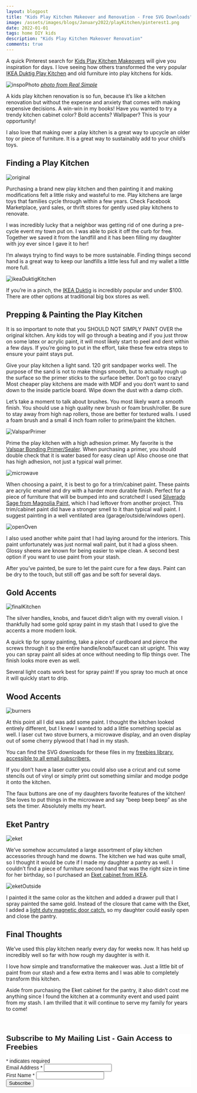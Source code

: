 ```yaml
---
layout: blogpost
title: "Kids Play Kitchen Makeover and Renovation - Free SVG Downloads"
image: /assets/images/blogs/January2022/playKitchen/pinterest1.png
date: 2022-01-01
tags: home DIY kids
description: "Kids Play Kitchen Makeover Renovation"
comments: true
---
```


A quick Pinterest search for [Kids Play Kitchen Makeovers](https://www.pinterest.com/search/pins/?q=kids%20play%20kitchen%20makeover&rs=typed&term_meta[]=kids%7Ctyped&term_meta[]=play%7Ctyped&term_meta[]=kitchen%7Ctyped&term_meta[]=makeover%7Ctyped) will give you inspiration for days. I love seeing how others transformed the very popular [IKEA Duktig Play Kitchen](https://www.ikea.com/us/en/p/duktig-play-kitchen-birch-60319972/) and old furniture into play kitchens for kids. 

![inspoPhoto](/assets/images/blogs/January2022/playKitchen/kitchenInspo.jpg)
*[photo from Real Simple](https://www.realsimple.com/home-organizing/decorating/fake-custom-kitchen)*

A kids play kitchen renovation is so fun, because it’s like a kitchen renovation but without the expense and anxiety that comes with making expensive decisions. A win-win in my books! Have you wanted to try a trendy kitchen cabinet color? Bold accents? Wallpaper? This is your opportunity!

I also love that making over a play kitchen is a great way to upcycle an older toy or piece of furniture. It is a great way to sustainably add to your child’s toys.

## Finding a Play Kitchen ##

![original](/assets/images/blogs/January2022/playKitchen/original.jpg)

Purchasing a brand new play kitchen and then painting it and making modifications felt a little risky and wasteful to me. Play kitchens are large toys that families cycle through within a few years. Check Facebook Marketplace, yard sales, or thrift stores for gently used play kitchens to renovate.

I was incredibly lucky that a neighbor was getting rid of one during a pre-cycle event my town put on. I was able to pick it off the curb for free. Together we saved it from the landfill and it has been filling my daughter with joy ever since I gave it to her!

I’m always trying to find ways to be more sustainable. Finding things second hand is a great way to keep our landfills a little less full and my wallet a little more full.

![ikeaDuktigKitchen](/assets/images/blogs/January2022/playKitchen/ikeaDuktig.jpg)

If you’re in a pinch, the [IKEA Duktig](https://www.ikea.com/us/en/p/duktig-play-kitchen-birch-60319972/) is incredibly popular and under $100. There are other options at traditional big box stores as well.

## Prepping & Painting the Play Kitchen ##

It is so important to note that you SHOULD NOT SIMPLY PAINT OVER the original kitchen. Any kids toy will go through a beating and if you just throw on some latex or acrylic paint, it will most likely start to peel and dent within a few days. If you’re going to put in the effort, take these few extra steps to ensure your paint stays put.

Give your play kitchen a light sand. 120 grit sandpaper works well. The purpose of the sand is not to make things smooth, but to actually rough up the surface so the primer sticks to the surface better. Don’t go too crazy! Most cheaper play kitchens are made with MDF and you don’t want to sand down to the inside particle board. Wipe down the dust with a damp cloth.

Let’s take a moment to talk about brushes. You most likely want a smooth finish. You should use a high quality new brush or foam brush/roller. Be sure to stay away from high nap rollers, those are better for textured walls. I used a foam brush and a small 4 inch foam roller to prime/paint the kitchen.

![ValsparPrimer](/assets/images/blogs/January2022/playKitchen/primer.jpg)

Prime the play kitchen with a high adhesion primer. My favorite is the [Valspar Bonding Primer/Sealer](https://www.lowes.com/pd/Valspar-Interior-Exterior-Bonding-Water-Based-Wall-and-Ceiling-Primer-Gallon/1003262814). When purchasing a primer, you should double check that it is water based for easy clean up! Also choose one that has high adhesion, not just a typical wall primer.

![microwave](/assets/images/blogs/January2022/playKitchen/microwave.jpg)

When choosing a paint, it is best to go for a trim/cabinet paint. These paints are acrylic enamel and dry with a harder more durable finish. Perfect for a piece of furniture that will be bumped into and scratched! I used [Silverado Sage from Magnolia Paint,](https://magnolia.com/shop/collection/386283332/cabinetry-colors/product/4676044718131/silverado-sage-trim-door-cabinetry-paint/) which I had leftover from another project. This trim/cabinet paint did have a stronger smell to it than typical wall paint. I suggest painting in a well ventilated area (garage/outside/windows open). 

![openOven](/assets/images/blogs/January2022/playKitchen/openOven.jpg)

I also used another white paint that I had laying around for the interiors. This paint unfortunately was just normal wall paint, but it had a gloss sheen. Glossy sheens are known for being easier to wipe clean. A second best option if you want to use paint from your stash.

After you’ve painted, be sure to let the paint cure for a few days. Paint can be dry to the touch, but still off gas and be soft for several days. 

## Gold Accents ##

![finalKitchen](/assets/images/blogs/January2022/playKitchen/finalKitchen.jpg)

The silver handles, knobs, and faucet didn’t align with my overall vision. I thankfully had some gold spray paint in my stash that I used to give the accents a more modern look. 

A quick tip for spray painting, take a piece of cardboard and pierce the screws through it so the entire handle/knob/faucet can sit upright. This way you can spray paint all sides at once without needing to flip things over. The finish looks more even as well.

Several light coats work best for spray paint! If you spray too much at once it will quickly start to drip.

## Wood Accents ##

![burners](/assets/images/blogs/January2022/playKitchen/burners.jpg)

At this point all I did was add some paint. I thought the kitchen looked entirely different, but I knew I wanted to add a little something special as well. I laser cut two stove burners, a microwave display, and an oven display out of some cherry plywood that I had in my stash.

You can find the SVG downloads for these files in my [freebies library, accessible to all email subscribers.](https://mailchi.mp/5d375d2a784f/joyberry)

If you don’t have a laser cutter you could also use a cricut and cut some stencils out of vinyl or simply print out something similar and modge podge it onto the kitchen.

The faux buttons are one of my daughters favorite features of the kitchen! She loves to put things in the microwave and say “beep beep beep” as she sets the timer. Absolutely melts my heart.

## Eket Pantry ##

![eket](/assets/images/blogs/January2022/playKitchen/eket.jpg)

We’ve somehow accumulated a large assortment of play kitchen accessories through hand me downs. The kitchen we had was quite small, so I thought it would be cute if I made my daughter a pantry as well. I couldn’t find a piece of furniture second hand that was the right size in time for her birthday, so I purchased an [Eket cabinet from IKEA](https://www.ikea.com/us/en/p/eket-cabinet-with-door-and-2-shelves-white-30332116/). 

![eketOutside](/assets/images/blogs/January2022/playKitchen/eketOutside.jpg)

I painted it the same color as the kitchen and added a drawer pull that I spray painted the same gold. Instead of the closure that came with the Eket, I added a [light duty magnetic door catch.](https://www.lowes.com/pd/Road-Home-Magnetic-Cabinet-Catch-Includes-Strike-and-Screws-for-Installation-with-Plastic-Construction/1002756174) so my daughter could easily open and close the pantry.

## Final Thoughts ##

We’ve used this play kitchen nearly every day for weeks now. It has held up incredibly well so far with how rough my daughter is with it. 

I love how simple and transformative the makeover was. Just a little bit of paint from our stash and a few extra items and I was able to completely transform this kitchen. 

Aside from purchasing the Eket cabinet for the pantry, it also didn’t cost me anything since I found the kitchen at a community event and used paint from my stash. I am thrilled that it will continue to serve my family for years to come!



<br>

<!-- Begin Mailchimp Signup Form -->
<link href="//cdn-images.mailchimp.com/embedcode/classic-10_7.css" rel="stylesheet" type="text/css">
<style type="text/css">
    #mc_embed_signup{background:#fff; clear:left; font:14px Helvetica,Arial,sans-serif; }
    /* Add your own Mailchimp form style overrides in your site stylesheet or in this style block.
       We recommend moving this block and the preceding CSS link to the HEAD of your HTML file. */
</style>
<div id="mc_embed_signup">
<form action="https://Joyberrystudios.us1.list-manage.com/subscribe/post?u=eca5a397f2fb0d58dcb66315c&amp;id=99d28d5b5c" method="post" id="mc-embedded-subscribe-form" name="mc-embedded-subscribe-form" class="validate" target="_blank" novalidate>
    <div id="mc_embed_signup_scroll">
    <h2>Subscribe to My Mailing List - Gain Access to Freebies</h2>
<div class="indicates-required"><span class="asterisk">*</span> indicates required</div>
<div class="mc-field-group">
    <label for="mce-EMAIL">Email Address  <span class="asterisk">*</span>
</label>
    <input type="email" value="" name="EMAIL" class="required email" id="mce-EMAIL">
</div>
<div class="mc-field-group">
    <label for="mce-FNAME">First Name  <span class="asterisk">*</span>
</label>
    <input type="text" value="" name="FNAME" class="required" id="mce-FNAME">
</div>
    <div id="mce-responses" class="clear">
        <div class="response" id="mce-error-response" style="display:none"></div>
        <div class="response" id="mce-success-response" style="display:none"></div>
    </div>    <!-- real people should not fill this in and expect good things - do not remove this or risk form bot signups-->
    <div style="position: absolute; left: -5000px;" aria-hidden="true"><input type="text" name="b_eca5a397f2fb0d58dcb66315c_99d28d5b5c" tabindex="-1" value=""></div>
    <div class="clear"><input type="submit" value="Subscribe" name="subscribe" id="mc-embedded-subscribe" class="button"></div>
    </div>
</form>
</div>
<script type='text/javascript' src='//s3.amazonaws.com/downloads.mailchimp.com/js/mc-validate.js'></script><script type='text/javascript'>(function($) {window.fnames = new Array(); window.ftypes = new Array();fnames[0]='EMAIL';ftypes[0]='email';fnames[1]='FNAME';ftypes[1]='text';fnames[2]='LNAME';ftypes[2]='text';fnames[3]='ADDRESS';ftypes[3]='address';fnames[4]='PHONE';ftypes[4]='phone';fnames[5]='BIRTHDAY';ftypes[5]='birthday';fnames[6]='OPTIN';ftypes[6]='text';}(jQuery));var $mcj = jQuery.noConflict(true);</script>
<!--End mc_embed_signup-->

<br>
<br>
